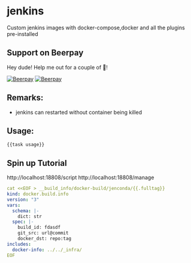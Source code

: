 # jenkins
Custom jenkins images with docker-compose,docker and all the plugins pre-installed

## Support on Beerpay
Hey dude! Help me out for a couple of :beers:!

[![Beerpay](https://beerpay.io/rubiin/jenkins/badge.svg?style=beer-square)](https://beerpay.io/rubiin/jenkins)  [![Beerpay](https://beerpay.io/rubiin/jenkins/make-wish.svg?style=flat-square)](https://beerpay.io/rubiin/jenkins?focus=wish)

## Remarks:

- jenkins can restarted without container being killed

## Usage:

```
{{task usage}}
```

## Spin up Tutorial

http://localhost:18808/script
http://localhost:18808/manage


```yaml
cat <<EOF > __build_info/docker-build/jenconda/{{.fulltag}}
kind: docker.build.info
version: "3"
vars:
  schema: |-
    dict: str
  spec: |-
    build_id: fdasdf
    git_src: url@commit
    docker_dst: repo:tag
includes:
  docker-info: ../../_infra/
EOF
```
